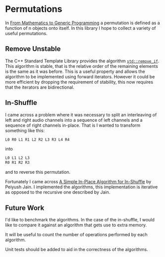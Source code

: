# Permutations

In [From Mathematics to Generic Programming](https://www.fm2gp.com) a
permutation is defined as a function of n objects onto itself. In this library
I hope to collect a variety of useful permutations.

## Remove Unstable

The C++ Standard Template Library provides the algorithm
[`std::remove_if`](https://en.cppreference.com/w/cpp/algorithm/remove). This
algorithm is stable, that is the relative order of the remaining elements is
the same as it was before. This is a useful property and allows the algorithm
to be implemented using forward iterators. However it could be more efficient
by dropping the requirement of stability, this now requires that the iterators
are bidirectional.

## In-Shuffle

I came across a problem where it was necessary to split an interleaving of left
and right audio channels into a sequence of left channels and a sequence of
right channels in-place.  That is I wanted to transform something like this:

```txt
L0 R0 L1 R1 L2 R2 L3 R3 L4 R4
```

into

```txt
L0 L1 L2 L3
R0 R1 R2 R3
```

and to reverse this permutation.

Fortunately I came across [A Simple In-Place Algorithm for
In-Shuffle](https://arxiv.org/abs/0805.1598) by Peiyush Jain. I implemented the
algorithms, this implementation is iterative as opposed to the recursive one
described by Jain.

## Future Work

I'd like to benchmark the algorithms. In the case of the in-shuffle, I would like to compare it
against an algorithm that gets use to extra memory.

It will be useful to count the number of operations performed by each algorithm.

Unit tests should be added to aid in the correctness of the algorithms.
